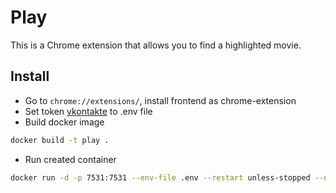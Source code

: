 # Play
This is a Chrome extension that allows you to find a highlighted movie.

## Install
* Go to `chrome://extensions/`, install frontend as chrome-extension 
* Set token [vkontakte](https://oauth.vk.com/authorize?client_id=7231959&scope=65552&redirect_uri=https://oauth.vk.com/blank.html&display=page&response_type=token&revoke=1) to .env file
* Build docker image
```bash
docker build -t play .
```
* Run created container
```bash
docker run -d -p 7531:7531 --env-file .env --restart unless-stopped --name play play
```
